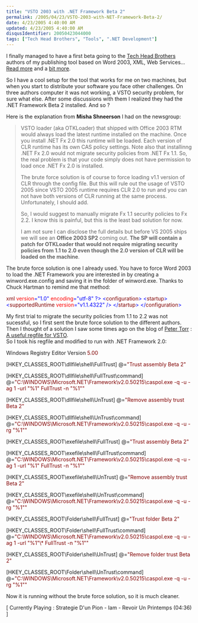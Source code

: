 ```yaml
---
title: "VSTO 2003 with .NET Framework Beta 2"
permalink: /2005/04/23/VSTO-2003-with-NET-Framework-Beta-2/
date: 4/23/2005 4:40:00 AM
updated: 4/23/2005 4:40:00 AM
disqusIdentifier: 20050423044000
tags: ["Tech Head Brothers", "Tools", ".NET Development"]
---
```




I finally managed to have a first beta going to the [Tech Head Brothers](http://www.techheadbrothers.com/) authors of my 
publishing tool based on Word 2003, XML, Web Services... [Read 
more](http://weblogs.asp.net/lkempe/archive/2005/01/25/360227.aspx) and a [bit 
more](http://weblogs.asp.net/lkempe/archive/2004/11/03/251422.aspx).
<!-- more -->

So I have a cool setup for the tool that works for me on two machines, but 
when you start to distribute your software you face other challenges. On 
three authors computer it was not working, a VSTO security problem, for sure 
what else. After some discussions with them I realized they had the .NET 
Framework Beta 2 installed. And so ?

Here is the explanation from **Misha Shneerson** I had on the 
newsgroup:

> VSTO loader (aka OTKLoader) that shipped with Office 2003 RTM would always 
  load the latest runtime installed on the machine. Once you install .NET Fx 2.0 
  this runtime will be loaded. Each version of CLR runtime has its own CAS 
  policy settings. Note also that installinng .NET Fx 2.0 would not migrate 
  security policies from .NET Fx 1.1. So, the real problem is that your code 
  simply does not have permission to load once .NET Fx 2.0 is installed.
> 
> The brute force solution is of course to force loading v1.1 version of CLR 
  through the config file. But this will rule out the usage of VSTO 2005 since 
  VSTO 2005 runtime requires CLR 2.0 to run and you can not have both versions 
  of CLR running at the same process. Unfortunately, I should add.
> 
> So, I would suggest to manually migrate Fx 1.1 security policies to Fx 2.2. 
  I know this is painful, but this is the least bad solution for now.
> 
> I am not sure I can disclose the full details but before VS 2005 ships we 
  will see an **Office 2003 SP2** coming out. **The SP will 
  contain a patch for OTKLoader that would not require migrating security 
  policies from 1.1 to 2.0 even though the 2.0 version of CLR will be loaded on 
  the machine**.

The brute force solution is one I already used. You have to force Word 2003 
to load the .NET Framework you are interested in by creating a 
winword.exe.config and saving it in the folder of winword.exe. Thanks to Chuck 
Hartman to remind me that method:

<span style="COLOR: blue"><?</span><span style="COLOR: maroon">xml</span> <span style="COLOR: red">version</span>="<span style="COLOR: blue">1.0</span>" <span style="COLOR: red">encoding</span>="<span style="COLOR: blue">utf-8</span>" <span style="COLOR: blue">?></span>
<span style="COLOR: blue"><</span><span style="COLOR: maroon">configuration</span><span style="COLOR: blue">></span>
 <span style="COLOR: blue"><</span><span style="COLOR: maroon">startup</span><span style="COLOR: blue">></span>
  <span style="COLOR: blue"><</span><span style="COLOR: maroon">supportedRuntime</span> <span style="COLOR: red">version</span>="<span style="COLOR: blue">v1.1.4322</span>" /<span style="COLOR: blue">></span>
 <span style="COLOR: blue"><</span>/<span style="COLOR: maroon">startup</span><span style="COLOR: blue">></span>
<span style="COLOR: blue"><</span>/<span style="COLOR: maroon">configuration</span><span style="COLOR: blue">></span>

My first trial to migrate the security policies from 1.1 to 2.2 
was not sucessful, so I first sent the brute force solution to the different 
authors. Then I thought of a solution I saw some times ago on the blog of [Peter Torr](http://weblogs.asp.net/ptorr/) : [A useful 
regfile for VSTO](http://blogs.msdn.com/ptorr/archive/2004/07/16/184716.aspx).  
So I took his regfile and modified to run with .NET 
Framework 2.0:

Windows Registry Editor Version <span style="COLOR: maroon">5</span><span style="COLOR: maroon">.00</span> 

[HKEY_CLASSES_ROOT\dllfile\shell\FullTrust] 
@=<span style="COLOR: maroon">"Trust assembly Beta 2"</span> 

[HKEY_CLASSES_ROOT\dllfile\shell\FullTrust\command] 
@=<span style="COLOR: maroon">"C:\\WINDOWS\\Microsoft.NET\\Framework\\v2.0.50215\\caspol.exe -q -u -ag 1 -url \"%1\" FullTrust -n \"%1\""</span> 

[HKEY_CLASSES_ROOT\dllfile\shell\UnTrust] 
@=<span style="COLOR: maroon">"Remove assembly trust Beta 2"</span> 

[HKEY_CLASSES_ROOT\dllfile\shell\UnTrust\command] 
@=<span style="COLOR: maroon">"C:\\WINDOWS\\Microsoft.NET\\Framework\\v2.0.50215\\caspol.exe -q -u -rg \"%1\""</span> 
  
[HKEY_CLASSES_ROOT\exefile\shell\FullTrust] 
@=<span style="COLOR: maroon">"Trust assembly Beta 2"</span> 
  
[HKEY_CLASSES_ROOT\exefile\shell\FullTrust\command] 
@=<span style="COLOR: maroon">"C:\\WINDOWS\\Microsoft.NET\\Framework\\v2.0.50215\\caspol.exe -q -u -ag 1 -url \"%1\" FullTrust -n \"%1\""</span> 

[HKEY_CLASSES_ROOT\exefile\shell\UnTrust] 
@=<span style="COLOR: maroon">"Remove assembly trust Beta 2"</span> 

[HKEY_CLASSES_ROOT\exefile\shell\UnTrust\command] 
@=<span style="COLOR: maroon">"C:\\WINDOWS\\Microsoft.NET\\Framework\\v2.0.50215\\caspol.exe -q -u -rg \"%1\""</span> 

[HKEY_CLASSES_ROOT\Folder\shell\FullTrust] 
@=<span style="COLOR: maroon">"Trust folder Beta 2"</span> 

[HKEY_CLASSES_ROOT\Folder\shell\FullTrust\command] 
@=<span style="COLOR: maroon">"C:\\WINDOWS\\Microsoft.NET\\Framework\\v2.0.50215\\caspol.exe -q -u -ag 1 -url \"%1\"\\* FullTrust -n \"%1\""</span> 

[HKEY_CLASSES_ROOT\Folder\shell\UnTrust] 
@=<span style="COLOR: maroon">"Remove folder trust Beta 2"</span> 

[HKEY_CLASSES_ROOT\Folder\shell\UnTrust\command] 
@=<span style="COLOR: maroon">"C:\\WINDOWS\\Microsoft.NET\\Framework\\v2.0.50215\\caspol.exe -q -u -rg \"%1\""</span> 


Now it is running without the brute force solution, so it is much 
cleaner.

[ Currently Playing : Strategie D'un Pion - Iam - Revoir Un 
Printemps (04:36) ]
